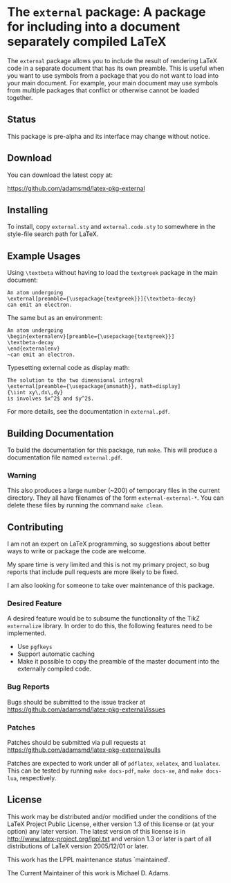 # The `external` package: A package for including into a document separately compiled LaTeX

The `external` package allows you to include the result of rendering
LaTeX code in a separate document that has its own preamble.  This is
useful when you want to use symbols from a package that you do not want
to load into your main document.  For example, your main document may
use symbols from multiple packages that conflict or otherwise cannot be
loaded together.

## Status

This package is pre-alpha and its interface may change without notice.

## Download

You can download the latest copy at:

https://github.com/adamsmd/latex-pkg-external

## Installing

To install, copy `external.sty` and `external.code.sty` to somewhere in
the style-file search path for LaTeX.

## Example Usages

Using `\textbeta` without having to load the `textgreek` package in the
main document:

    An atom undergoing
    \external[preamble={\usepackage{textgreek}}]{\textbeta-decay}
    can emit an electron.

The same but as an environment:

    An atom undergoing
    \begin{externalenv}[preamble={\usepackage{textgreek}}]
    \textbeta-decay
    \end{externalenv}
    ~can emit an electron.

Typesetting external code as display math:

    The solution to the two dimensional integral
    \external[preamble={\usepackage{amsmath}}, math=display]
    {\iint xy\,dx\,dy}
    is involves $x^2$ and $y^2$.

For more details, see the documentation in `external.pdf`.

## Building Documentation

To build the documentation for this package, run `make`.  This will
produce a documentation file named `external.pdf`.

### Warning

This also produces a large number (~200) of temporary files in the
current directory.  They all have filenames of the form
`external-external-*`.  You can delete these files by running the
command `make clean`.

## Contributing

I am not an expert on LaTeX programming, so suggestions about better
ways to write or package the code are welcome.

My spare time is very limited and this is not my primary project, so
bug reports that include pull requests are more likely to be fixed.

I am also looking for someone to take over maintenance of this package.

### Desired Feature

A desired feature would be to subsume the functionality of the TikZ
`externalize` library.  In order to do this, the following features
need to be implemented.

- Use `pgfkeys`
- Support automatic caching
- Make it possible to copy the preamble of the master document into the
  externally compiled code.

### Bug Reports

Bugs should be submitted to the issue tracker at
https://github.com/adamsmd/latex-pkg-external/issues

### Patches

Patches should be submitted via pull requests at
https://github.com/adamsmd/latex-pkg-external/pulls

Patches are expected to work under all of `pdflatex`, `xelatex`, and
`lualatex`.  This can be tested by running `make docs-pdf`, `make
docs-xe`, and `make docs-lua`, respectively.

## License

This work may be distributed and/or modified under the
conditions of the LaTeX Project Public License, either version 1.3
of this license or (at your option) any later version.
The latest version of this license is in
  http://www.latex-project.org/lppl.txt
and version 1.3 or later is part of all distributions of LaTeX
version 2005/12/01 or later.

This work has the LPPL maintenance status `maintained'.

The Current Maintainer of this work is Michael D. Adams.
